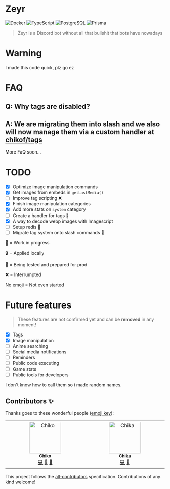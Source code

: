 # Zeyr
![Docker](https://img.shields.io/badge/docker-%230db7ed.svg?style=for-the-badge&logo=docker&logoColor=white)
![TypeScript](https://img.shields.io/badge/TypeScript-007ACC?style=for-the-badge&logo=typescript&logoColor=white)
![PostgreSQL](https://img.shields.io/badge/PostgreSQL-316192?style=for-the-badge&logo=postgresql&logoColor=white)
![Prisma](https://img.shields.io/badge/Prisma-3982CE?style=for-the-badge&logo=Prisma&logoColor=white)
> Zeyr is a Discord bot without all that bullshit that bots have nowadays

# Warning
I made this code quick, plz go ez

# FAQ
## Q: Why tags are disabled?
## A: We are migrating them into slash and we also will now manage them via a custom handler at [chikof/tags](https://github.com/chikof/tags)

More FaQ soon...

# TODO
- [x] Optimize image manipulation commands
- [x] Get images from embeds in `getLastMedia()`
- [ ] Improve tag scripting ❌
- [x] Finish image manipulation categories
- [x] Add more stats on `system` category
- [ ] Create a handler for tags 🔧
- [x] A way to decode webp images with Imagescript
- [ ] Setup redis 🔧
- [ ] Migrate tag system onto slash commands 🔧

🔧 = Work in progress

🔒 = Applied locally

🧪 = Being tested and prepared for prod

❌ = Interrumpted

No emoji = Not even started

# Future features
> These features are not confirmed yet and can be **removed** in any moment!
- [x] Tags
- [x] Image manipulation
- [ ] Anime searching
- [ ] Social media notifications
- [ ] Reminders
- [ ] Public code executing
- [ ] Game stats
- [ ] Public tools for developers

I don't know how to call them so i made random names.
## Contributors ✨

Thanks goes to these wonderful people ([emoji key](https://allcontributors.org/docs/en/emoji-key)):

<!-- ALL-CONTRIBUTORS-LIST:START - Do not remove or modify this section -->
<!-- prettier-ignore-start -->
<!-- markdownlint-disable -->
<table>
  <tbody>
    <tr>
      <td align="center" valign="top" width="14.28%"><a href="http://chikof.github.io/chikof"><img src="https://avatars.githubusercontent.com/u/53100578?v=4?s=100" width="100px;" alt="Chiko"/><br /><sub><b>Chiko</b></sub></a><br /><a href="https://github.com/chikaof/zeyr/commits?author=chikof" title="Code">💻</a> <a href="#ideas-chikof" title="Ideas, Planning, & Feedback">🤔</a> <a href="#maintenance-chikof" title="Maintenance">🚧</a></td>
      <td align="center" valign="top" width="14.28%"><a href="https://github.com/chikaof"><img src="https://avatars.githubusercontent.com/u/95551108?v=4?s=100" width="100px;" alt="Chika"/><br /><sub><b>Chika</b></sub></a><br /><a href="https://github.com/chikaof/zeyr/commits?author=chikaof" title="Code">💻</a> <a href="#maintenance-chikaof" title="Maintenance">🚧</a></td>
    </tr>
  </tbody>
</table>

<!-- markdownlint-restore -->
<!-- prettier-ignore-end -->

<!-- ALL-CONTRIBUTORS-LIST:END -->

This project follows the [all-contributors](https://github.com/all-contributors/all-contributors) specification. Contributions of any kind welcome!
